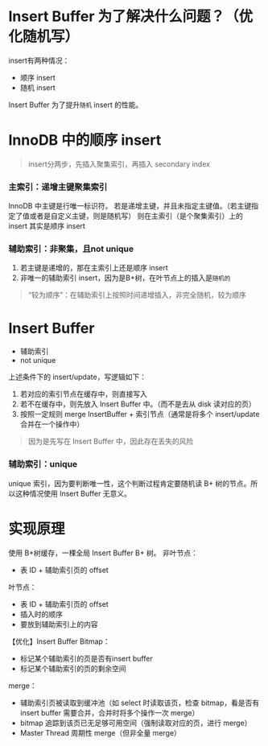 # Insert Buffer 为了解决什么问题？（优化随机写）
insert有两种情况：
* 顺序 insert
* 随机 insert

Insert Buffer 为了提升`随机` insert 的性能。

# InnoDB 中的顺序 insert
> insert分两步，先插入聚集索引，再插入 secondary index

### 主索引：递增主键聚集索引
InnoDB 中主键是行唯一标识符。
若是递增主键，并且未指定主键值。（若主键指定了值或者是自定义主键，则是随机写）
则在主索引（是个聚集索引）上的 insert 其实是顺序 insert

### 辅助索引：非聚集，且not unique
1. 若主键是递增的，那在主索引上还是顺序 insert
2. 非唯一的辅助索引 insert，因为是B+树，在叶节点上的插入是`随机的`

> “较为顺序”：在辅助索引上按照时间递增插入，非完全随机，较为顺序

# Insert Buffer
* 辅助索引
* not unique

上述条件下的 insert/update，写逻辑如下：

1. 若对应的索引节点在缓存中，则直接写入
2. 若不在缓存中，则先放入 Insert Buffer 中。（而不是去从 disk 读对应的页）
3. 按照一定规则 merge InsertBuffer + 索引节点（通常是将多个 insert/update合并在一个操作中）

> 因为是先写在 Insert Buffer 中，因此存在丢失的风险

### 辅助索引：unique
unique 索引，因为要判断唯一性，这个判断过程肯定要随机读 B+ 树的节点。所以这种情况使用 Insert Buffer 无意义。

# 实现原理
使用 B+树缓存，一棵全局 Insert Buffer B+ 树。
非叶节点：
* 表 ID + 辅助索引页的 offset

叶节点：
* 表 ID + 辅助索引页的 offset
* 插入时的顺序
* 要放到辅助索引上的内容

【优化】Insert Buffer Bitmap：
* 标记某个辅助索引的页是否有insert buffer
* 标记某个辅助索引的页的剩余空间

merge：
* 辅助索引页被读取到缓冲池（如 select 时读取该页，检查 bitmap，看是否有 insert buffer 需要合并，合并时将多个操作一次 merge）
* bitmap 追踪到该页已无足够可用空间（强制读取对应的页，进行 merge）
* Master Thread 周期性 merge（但非全量 merge）


